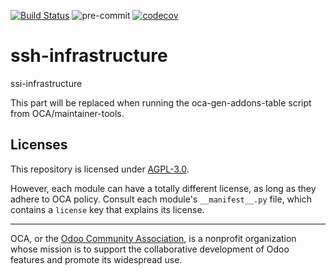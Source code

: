 [![Build Status](https://travis-ci.com/open-synergy/ssi-infrastructure.svg?branch=14.0)](https://travis-ci.com/open-synergy/ssi-infrastructure)
![pre-commit](https://github.com/open-synergy/ssi-infrastructure/actions/workflows/pre-commit.yml/badge.svg)
[![codecov](https://codecov.io/gh/open-synergy/ssi-infrastructure/branch/14.0/graph/badge.svg)](https://codecov.io/gh/open-synergy/ssi-infrastructure)

<!-- /!\ do not modify above this line -->

# ssh-infrastructure

ssi-infrastructure

<!-- /!\ do not modify below this line -->

<!-- prettier-ignore-start -->

[//]: # (addons)

This part will be replaced when running the oca-gen-addons-table script from OCA/maintainer-tools.

[//]: # (end addons)

<!-- prettier-ignore-end -->

## Licenses

This repository is licensed under [AGPL-3.0](LICENSE).

However, each module can have a totally different license, as long as they adhere to OCA
policy. Consult each module's `__manifest__.py` file, which contains a `license` key
that explains its license.

----

OCA, or the [Odoo Community Association](http://odoo-community.org/), is a nonprofit
organization whose mission is to support the collaborative development of Odoo features
and promote its widespread use.
